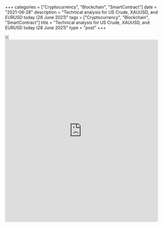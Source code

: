 +++
categories = ["Cryptocurrency", "Blockchain", "SmartContract"]
date = "2021-06-28"
description = "Technical analysis for US Crude, XAUUSD, and EURUSD today (28 June 2021)"
tags = ["Cryptocurrency", "Blockchain", "SmartContract"]
title = "Technical analysis for US Crude, XAUUSD, and EURUSD today (28 June 2021)"
type = "post"
+++

{{<iframe id="large-banner" src="https://www.bounty.group/#slide=19.0" width="100%" height="600" scrolling="no" style="border: 0px solid rgb(216, 221, 230); border-radius: 3px;">}}

2021-06-28

2021-06-28

Short-term analysis for oil, gold, and EURUSD for 28.06.2021Alex
Rodionov

I welcome my fellow traders! I have made a price forecast for US Crude,
XAUUSD, and EURUSD using a combination of margin zones methodology and
technical analysis. Based on the market analysis, I suggest entry
signals for intraday traders.

The short-term oil trend is up. The growth target is the Gold Zone 75.03
- 74.76.

The article covers the following subjects:

## Oil price forecast for today: USCrude analysis

The short-term oil trend is up. The growth target is the Gold Zone 75.03
- 74.76. Last week's local high was updated today, so the support zones
need to be rearranged.

Look for new purchases according to the patterns at the Micro-zone 73.49
- 73.42 and the Additional Zone 72.83 - 72.70. The level of 74.01 will
serve as an intermediary target.

Oil sales are not possible at the moment, because the short-term trend's
border is far from the current price, namely at the level of 72.45.

### [USCrude][1] trading ideas for today:

  1. Buy according to the pattern in Micro-zone 73.49 - 73.42. TakeProfit: 74.01. StopLoss: according to the pattern rules.

  2. Buy according to the pattern in Additional Zone 72.83 - 72.70. TakeProfit: 74.01. StopLoss: according to the pattern rules.

* * *

## Gold price forecast for today: XAUUSD analysis

Gold traders were unable to break out the support level of 1774 today.
As a result, the price rose and again tests the Intermediary Zone of
1785-1783. The accumulation zone between the levels of 1794 and 1774 is
clearly visible. I recommend entering trades at the beforementioned
trading range's borders with a priority for sale since the short-term
trend is down.

If level 1774 is broken out, the June low in the zone of level 1762 will
be updated.

The trend will reverse up if the level of 1794 is broken out. In this
case, the upper Target Zone 1810 - 1805 will be reached.

### [XAUUSD][2] trading ideas for today:

Open sell positions according to the pattern in 1794 - 1783. TakeProfit:
1762. StopLoss: according to the pattern rules.

* * *

## Euro/Dollar forecast for today: EURUSD analysis

A short-term euro uptrend with the target at the Target Zone 1.2041 -
1.2023 continues. On Friday last week, the purchase in the Additional
Zone 1.1926 - 1.1921 yielded profits. As a result, the price reached
level 1.1968. Then the price corrected again to the new Additional Zone
1.1931 - 1.1926.

The new Additional Zone together with level 1.1921 form a single support
zone. It will be profitable to look for purchases with a target at level
1.1973 in the beforementioned support.

In case of breaking out the level of 1.1921, the short-term trend will
reverse down. In this case, sell the euro with the target in the
Intermediary Zone 1.1887 - 1.1878.

### [EURUSD][3] trading ideas for today:

Open buy positions according to the pattern in 1.1931 - 1.1921.
TakeProfit: 1.1973. StopLoss: according to the pattern rules.

* * *

P.S. Did you like my article? Share it in social networks: it will be
the best “thank you" :)

Ask me questions and comment below. I’ll be glad to answer your
questions and give necessary explanations.

 **Useful links:**

  * I recommend trying to trade with a reliable broker [here][4]. The system allows you to trade by yourself or copy successful traders from all across the globe.
  * Use my promo-code BLOG for getting deposit bonus 50% on LiteForex platform. Just enter this code in the appropriate field while [depositing][5] your trading account.
  * Telegram chat for traders: <t.me/liteforexengchat>. We are sharing the signals and trading experience
  * Telegram channel with high-quality analytics, Forex reviews, training articles, and other useful things for traders <t.me/liteforex>

## Price chart of USCrude in real time mode

The content of this article reflects the author’s opinion and does not
necessarily reflect the official position of LiteForex. The material
published on this page is provided for informational purposes only and
should not be considered as the provision of investment advice for the
purposes of Directive 2004/39/EC.

Rate this article:

{{value}}

( {{count}} {{title}} )

   1. my.liteforex.com/trading?type=oil
   2. my.liteforex.com/trading/chart?symbol=XAUUSD&returnUrl=true
   3. my.liteforex.com/trading/chart?symbol=EURUSD&returnUrl=true
   4. my.liteforex.com/?category=analysts-opinions&slug=short-term-analysis-for-oil-gold-and-eurusd-for-28062021&openPopup=%2Fregistration%2Fpopup&utm_source=blog&utm_medium=article&utm_campaign=bonus
   5. my.liteforex.com/deposit/?category=analysts-opinions&slug=short-term-analysis-for-oil-gold-and-eurusd-for-28062021&promo_code=BLOG&utm_source=blog&utm_medium=article&utm_campaign=bonus